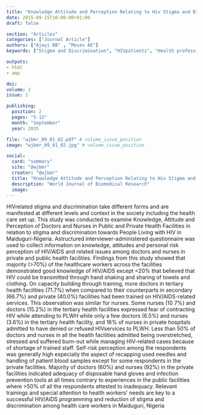 ```yaml
---
title: "Knowledge Attitude and Perception Relating to Hiv Stigma and Discrimination Among Doctors and Nurses in Public and Private Health Facilities in Maiduguri Nigeria"
date: 2015-09-15T10:00:00+01:00
draft: false

section: "Articles"
categories: ["Journal Article"]
authors: ["Ajayi BB" , "Moses AE"]
keywords: ["Stigma and Discrimination", "HIVpatients", "Health professionals", "Maiduguri"]

outputs: 
- html
- amp

doi:
volume: 2
issue: 2

publishing:
  position: 2
  pages: "5-12"
  month: "September"
  year: 2015

file: "wjbmr_09_01_02.pdf" # volume_issue_position
image: "wjbmr_09_01_02.jpg" # volume_issue_position

social:
  card: "summary"
  site: "@wjbmr"
  creator: "@wjbmr"
  title: "Knowledge Attitude and Perception Relating to Hiv Stigma and Discrimination Among Doctors and Nurses in Public and Private Health Facilities in Maiduguri Nigeria"
  description: "World Journal of Biomedical Research"
  image:
---
```

HIVrelated stigma and discrimination take different forms and are manifested at different levels and context in the society including the health care set up. This study was conducted to examine Knowledge, Attitude and Perception of Doctors and Nurses in Public and Private Health Facilities in relation to stigma and discrimination towards People Living with HIV in Maiduguri-Nigeria. Astructured interviewer-administered questionnaire was used to collect information on knowledge, attitudes and personal risk perception of HIV/AIDS and related issues among doctors and nurses in private and public health facilities. Findings from this study showed that majority (>70%) of the healthcare workers across the facilities demonstrated good knowledge of HIV/AIDS except   <20% that believed that HIV could be transmitted through hand shaking and sharing of towels and clothing. On capacity building through training, more doctors in tertiary health facilities (71.7%) when compared to their counterparts in secondary (66.7%) and private (40.0%) facilities had been trained on HIV/AIDS-related services. This observation was similar for nurses. Some nurses (10 7%) and doctors (15.2%) in the tertiary health facilities expressed fear of contracting HIV while attending to PLWH while only a few doctors (6.5%) and nurses (3.6%) in the tertiary health facility, and 16% of nurses in private hospitals admitted to have denied or refused HIVservices to PLWH. Less than 50% of doctors and nurses in all the health facilities admitted being overstretched, stressed and suffered burn-out while managing HIV-related cases because of shortage of trained staff. Self-risk perception among the respondents was generally high especially the aspect of recapping used needles and handling of patient blood samples except for some respondents in the private facilities. Majority of doctors (60%) and nurses (92%) in the private facilities indicated adequacy of disposable hand gloves and infection prevention tools at all times contrary to experiences in the public facilities where >50% of all the respondents attested to inadequacy. Relevant trainings and special attention to health workers' needs are key to a successful HIV/AIDS programming and reduction of stigma and discrimination among health care workers in Maiduguri, Nigeria